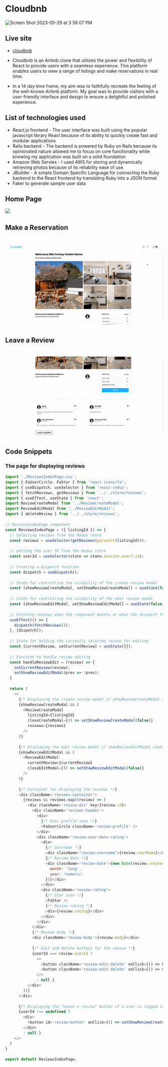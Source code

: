 # Cloudbnb


![Screen Shot 2023-05-29 at 3 58 07 PM](https://github.com/jvaneyken/cloudbnb/assets/31025639/b5995d37-4c7f-41a9-8039-a89058a14581)

## Live site 
- [cloudbnb](https://cloudbnb.onrender.com/)

- Cloudbnb is an Airbnb clone that utilizes the power and flexibility of React to provide users with a seamless experience. This platform enables users to view a range of listings and make reservations in real time. 
- In a 14 day time frame, my aim was to faithfully recreate the feeling of the well-known Airbnb platform. My goal was to provide visitors with a user-friendly interface and design to ensure a delightful and polished experience.


## List of technologies used
- React.js frontend - The user interface was built using the popular javascript library React because of its ability to quickly create fast and modular applications 
 - Rails backend - The backend is powered by Ruby on Rails because its opinionated nature allowed me to focus on core functionality while knowing my application was built on a solid foundation
 - Amazon Web Servies - I used AWS for storing and dynamically retrieving photos because of its reliability ease of use. 
 - JBuilder - A simple Domain Specific Language for connecting the Ruby backend to the React frontend by translating Ruby into a JSON format
 - Faker to generate sample user data

## Home Page
<img src="https://github.com/jvaneyken/cloudbnb/assets/31025639/d16fc975-d0b7-4608-8e05-a5f5fb68d2cb">

## Make a Reservation
# ![Making a Reservation](readme_images/Make_Reservation.gif)

## Leave a Review
# ![Leaving a review](readme_images/leave_a_review.gif)

## Code Snippets
### The page for displaying reviews 
```js
import './ReviewsIndexPage.css';
import { FaUserCircle, FaStar } from 'react-icons/fa';
import { useDispatch, useSelector } from 'react-redux';
import { fetchReviews, getReviews } from '../../store/reviews';
import { useEffect, useState } from 'react';
import ReviewCreateModal from '../ReviewCreateModal';
import ReviewEditModal from '../ReviewEditModal';
import { deleteReview } from '../../store/reviews';

// ReviewsIndexPage component
const ReviewsIndexPage = ({ listingId }) => {
  // Selecting reviews from the Redux store
  const reviews = useSelector(getReviews(parseInt(listingId)));

  // Getting the user ID from the Redux store
  const userId = useSelector(state => state.session.user?.id);

  // Creating a dispatch function
  const dispatch = useDispatch();

  // State for controlling the visibility of the create review modal
  const [showReviewCreateModal, setShowReviewCreateModal] = useState(false);

  // State for controlling the visibility of the edit review modal
  const [showReviewEditModal, setShowReviewEditModal] = useState(false);

  // Fetching reviews when the component mounts or when the dispatch function changes
  useEffect(() => {
    dispatch(fetchReviews());
  }, [dispatch]);

  // State for holding the currently selected review for editing
  const [currentReview, setCurrentReview] = useState({});

  // Function to handle review editing
  const handleReviewEdit = (review) => {
    setCurrentReview(review);
    setShowReviewEditModal(prev => !prev);
  }

  return (
    <>
      {/* Displaying the create review modal if showReviewCreateModal state is true */}
      {showReviewCreateModal && (
        <ReviewCreateModal
          listingId={listingId}
          closeCreateModal={() => setShowReviewCreateModal(false)}
          reviews={reviews}
        />
      )}

      {/* Displaying the edit review modal if showReviewEditModal state is true */}
      {showReviewEditModal && (
        <ReviewEditModal
          currentReview={currentReview}
          closeEditModal={() => setShowReviewEditModal(false)}
        />
      )}

      {/* Container for displaying the reviews */}
      <div className='reviews-container'>
        {reviews && reviews.map((review) => (
          <div className='review-div' key={review.id}>
            <div className='reviews-header'>
              <div>
                {/* User profile icon */}
                <FaUserCircle className='review-profile' />
              </div>
              <div className='review-user-date-rating'>
                <div>
                  {/* Username */}
                  <div className="review-username">{review.userName}</div>
                  {/* Review date */}
                  <div className='review-date'>{new Date(review.createdAt).toLocaleDateString("en-US", {
                    month: 'long',
                    year: 'numeric'   
                  })}</div>
                </div>
                <div className='review-rating'>
                  {/* Star icon */}
                  <FaStar />
                  {/* Review rating */}
                  <div>{review.rating}</div>
                </div>
              </div>
            </div>
            {/* Review body */}
            <div className='review-body'>{review.body}</div>
            
            {/* Edit and delete buttons for the review */}
            {userId === review.userId ?    
              <>
                <button className='review-edit-delete' onClick={() => handleReviewEdit(review)}>Edit</button>
                <button className='review-edit-delete' onClick={() => dispatch(deleteReview(review.id))}>Delete</button> 
              </> 
              : null }
          </div>
        ))}
      </div>

      {/* Displaying the "Leave a review" button if a user is logged in */}
      {userId !== undefined ?  
        <div>
          <button id='review-button' onClick={() => setShowReviewCreateModal(prev => !prev)}>Leave a review</button>
        </div>
        : null }
    </>
  )
}

export default ReviewsIndexPage;
```
